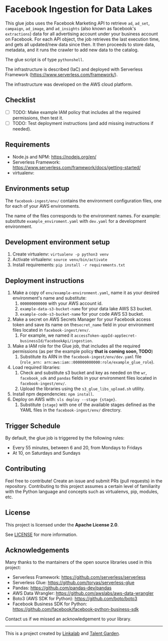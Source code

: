 # Facebook Ingestion for Data Lakes

This glue jobs uses the Facebook Marketing API to retrieve `ad`, `ad_set`, `campaign`, `ad_image`, and `ad_insights` (also known as facebook's `extractions`) data for all advertising account under your business account on Facebook. 
For each API object, the job retrieves the last execution time, and gets all updated/new data since then. It then proceeds to store data, metadata, and it runs the crawler to add new data to the catalog.

The glue script is of type `pythonshell`.

The infrastructure is described (IaC) and deployed with Serverless Framework (https://www.serverless.com/framework/).

The infrastructure was developed on the AWS cloud platform.

## Checklist

- [ ] TODO: Make example IAM policy that includes all the required permissions, then test it.
- [ ] TODO: Test deployment instructions (and add missing instructions if needed).

## Requirements

- Node.js and NPM: https://nodejs.org/en/
- Serverless Framework: https://www.serverless.com/framework/docs/getting-started/
- virtualenv: 

## Environments setup

The `facebook-ingest/env/` contains the environment configuration files, one for each of your AWS environments.

The name of the files corresponds to the environment names. For example: substitute `example_enviroment.yaml` with `dev.yaml` for a development environment.

## Development environment setup

1. Create virtualenv: `virtualenv -p python3 venv`
2. Activate virtualenv: `source venv/bin/activate`
3. Install requirements: `pip install -r requirements.txt`

## Deployment instructions

1. Make a copy of `env/example-environment.yaml`, name it as your desired environment's name and substitute:
   1. `000000000000` with your AWS account id.
   2. `example-data-s3-bucket-name` for your data lake AWS S3 bucket.
   3. `example-code-s3-bucket-name` for your code AWS S3 bucket.
2. Make a secret on AWS Secrets Manager for your Facebook access token and save its name on the`secret_name` field in your environment files located in `facebook-ingest/env/`.
   1. For example, we named it `accessToken-appId-appSecret-businessId/facebookApi/ingestion`.
3. Make a IAM role for the Glue job, that includes all the required permissions (as per the example policy **that is coming soon, TODO**)
   1. Substitute its ARN in the `facebook-ingest/env/dev.yaml` file (`role_arn: arn:aws:iam::000000000000:role/example_glue_role`).
4. Load required libraries:
   1. Check and substitute s3 bucket and key as needed on the `wr`, `facebook_sdk` and `pandas` fields in your environment files located in `facebook-ingest/env/`.
   2. Upload the libraries using the `s3_glue_libs_upload.sh` utility.
5. Install npm dependencies: `npm install`.
6. Deploy on AWS with: `sls deploy --stage {stage}`.
   1. Substitute `{stage}` with one of the available stages defined as the YAML files in the `facebook-ingest/env/` directory.

## Trigger Schedule

By default, the glue job is triggered by the following rules:

- Every 55 minutes, between 6 and 20, from Mondays to Fridays
- At 10, on Saturdays and Sundays

## Contributing

Feel free to contribute! Create an issue and submit PRs (pull requests) in the repository. Contributing to this project assumes a certain level of familiarity with the Python language and concepts such as virtualenvs, pip, modules, etc.

## License

This project is licensed under the **Apache License 2.0**.

See [LICENSE](LICENSE) for more information.

## Acknowledgements

Many thanks to the mantainers of the open source libraries used in this project:

- Serverless Framework: https://github.com/serverless/serverless
- Serverless Glue: https://github.com/toryas/serverless-glue
- Pandas: https://github.com/pandas-dev/pandas
- AWS Data Wrangler: https://github.com/awslabs/aws-data-wrangler
- Boto3 (AWS SDK for Python): https://github.com/boto/boto3
- Facebook Business SDK for Python: https://github.com/facebook/facebook-python-business-sdk

Contact us if we missed an acknowledgement to your library.

---

This is a project created by [Linkalab](https://linkalab.it) and [Talent Garden](https://talentgarden.org).
